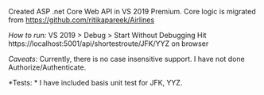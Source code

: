 Created ASP .net Core Web API in VS 2019 Premium. Core logic is migrated from https://github.com/ritikapareek/Airlines

*How to run:*
VS 2019 > Debug > Start Without Debugging
Hit https://localhost:5001/api/shortestroute/JFK/YYZ on browser


*Caveats:*
Currently, there is no case insensitive support. I have not done Authorize/Authenticate.


*Tests: *
I have included basis unit test for JFK, YYZ.
